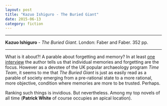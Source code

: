 ```yaml
---
layout: post
title: "Kazuo Ishiguro - The Buried Giant"
date: 2015-06-13
category: fiction
---
```


***
<b>Kazuo Ishiguro</b> - _The Buried Giant_. London: Faber and Faber.  352 pp. 

***

What is it about?!  A parable about forgetting and memory?  In at least <a href="https://www.youtube.com/watch?v=j_MpnJ4belI">one interview</a> the author tells us that individual memories and forgetting are the focus. However as a devotee of the UK popular archaeology program _Time Team_, it seems to me that _The Buried Giant_ is just as easily read as a parable of society emerging from a pre-rational state to a more rational, more objective, condition where memories are more to be trusted.  Perhaps.


Ranking such things is invidious.  But nevertheless.  Among my top novels of all time  (<b>Patrick White</b> of course occupies an apical location).




